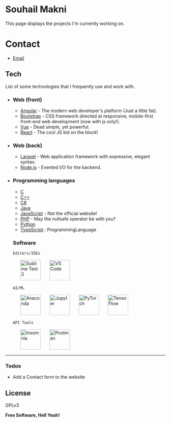 # Souhail Makni

This page displays the projects I'm currently working on.

# Contact

  - [Email]


## Tech

List of some technologies that I frequently use and work with.


* ### Web (front)
    - [Angular] - The modern web developer's platform (Just a little fat).
    - [Bootstrap] - CSS framework directed at responsive, mobile-first front-end web development (now with js only!).
    - [Vue] - Dead simple, yet powerful.
    - [React] - The cool JS kid on the block!
*	### Web (back)
    - [Laravel] - Web application framework with expressive, elegant syntax.
    - [Node.js] - Evented I/O for the backend.
*	### Programming languages
    - [C]
    - [C++]
    - [C#]
    - [Java]
    - [JavaScript] - Not the official website!
    - [PHP] - May the nullsafe operator be with you?
    - [Python]
    - [TypeScript] : ProgrammingLanguage
	### Software
	
		Editors/IDEs
	&nbsp;&nbsp;&nbsp;&nbsp;&nbsp;&nbsp;<a href="https://www.sublimetext.com/"><img src="https://souhailhimself.space/dev/img/sublime.png" height="64px" alt="Sublime Text 3"></a>
	&nbsp;&nbsp;&nbsp;&nbsp;&nbsp;&nbsp;<a href="https://code.visualstudio.com/"><img src="https://souhailhimself.space/dev/img/vscode.png" height="64px" alt="VS Code"></a>
		
		AI/ML
	&nbsp;&nbsp;&nbsp;&nbsp;&nbsp;&nbsp;<a href="https://www.anaconda.com/"><img src="https://souhailhimself.space/dev/img/anaconda.png" height="64px" alt="Anaconda"></a>
	&nbsp;&nbsp;&nbsp;&nbsp;&nbsp;&nbsp;<a href="https://jupyter.org/"><img src="https://souhailhimself.space/dev/img/jupyter.png" height="64px" alt="Jupyter"></a>
	&nbsp;&nbsp;&nbsp;&nbsp;&nbsp;&nbsp;<a href="https://pytorch.org/"><img src="https://souhailhimself.space/dev/img/pytorch.png" height="64px" alt="PyTorch"></a>
	&nbsp;&nbsp;&nbsp;&nbsp;&nbsp;&nbsp;<a href="https://www.tensorflow.org/"><img src="https://souhailhimself.space/dev/img/tensorflow.png" height="64px" alt="TensoFlow"></a>

		API Tools
	&nbsp;&nbsp;&nbsp;&nbsp;&nbsp;&nbsp;<a href="https://insomnia.rest/"><img src="https://souhailhimself.space/dev/img/insomnia.png" height="64px" alt="Insomnia"></a>
	&nbsp;&nbsp;&nbsp;&nbsp;&nbsp;&nbsp;<a href="https://www.postman.com/"><img src="https://souhailhimself.space/dev/img/postman.png" height="64px" alt="Postman"></a>
----

### Todos

 - Add a Contact form to the website

License
----

GPLv3


**Free Software, Hell Yeah!**


[Email]:<mailto:contact@souhailhimself.space>

[Angular]:<https://angular.io/>
[Bootstrap]:<https://getbootstrap.com/>
[Vue]:<https://vue.js/>
[React]:<https://reactjs.org/>

[Laravel]:<https://laravel.com/>
[Node.js]:<https://nodejs.org/en/>

[C]:<>
[C++]:<>
[C#]:<>
[Java]:<https://www.java.com/en/download/>
[JavaScript]:<https://www.javascript.com/>
[PHP]:<https://www.php.net/releases/8.0/>
[Python]:<https://www.python.org/>
[TypeScript]:<https://www.typescriptlang.org/>
